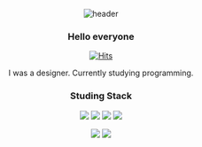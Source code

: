 <div align=center>
   
![header](https://capsule-render.vercel.app/api?type=waving&color=timeGradient&height=300&section=header&text=Taxzero%20&fontColor=ffffff&fontSize=50&fontAlign=80&fontAlignY=40)

<h3 align="center"><b>Hello everyone</b></h3>

[![Hits](https://hits.seeyoufarm.com/api/count/incr/badge.svg?url=https%3A%2F%2Fgithub.com%2FTaxzero&count_bg=%2379C83D&title_bg=%23555555&icon=&icon_color=%23E7E7E7&title=hits&edge_flat=false)](https://hits.seeyoufarm.com)
  
  
I was a designer. Currently studying programming.
</br>
  <h3 align="center"><b>Studing Stack</b></h3>

<img src="https://img.shields.io/badge/Python-3766AB?style=flat-square&logo=Python&logoColor=white"/></a>
<img src="https://img.shields.io/badge/R-276DC3?style=flat-square&logo=R&logoColor=white"/></a>
<img src="https://img.shields.io/badge/html-E34F26?style=flat-square&logo=html5&logoColor=white"/></a>
<img src="https://img.shields.io/badge/css-1572B6?style=flat-square&logo=css3&logoColor=white"></a>

<img src="https://img.shields.io/badge/Adobe Photoshop-31A8FF?style=flat-square&logo=AdobePhotoshop&logoColor=white"/></a>
<img src="https://img.shields.io/badge/Adobe Illustrator-FF9A00?style=flat-square&logo=AdobeIllustrator&logoColor=white"/></a>

</br>


</div>

</br>
